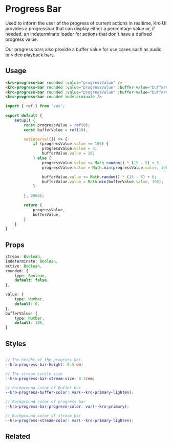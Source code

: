 # Progress Bar
Used to inform the user of the progress of current actions in realtime, Kro UI provides a progressbar that can display either a percentage value or, if needed, an indeterminate loader for actions that don't have a defined progress value.

Our progress bars also provide a buffer value for use cases such as audio or video playback bars.
## Usage

<progress-bar-demo></progress-bar-demo>

```html
<kro-progress-bar rounded :value="progressValue" />
<kro-progress-bar rounded :value="progressValue" :buffer-value="bufferValue" />
<kro-progress-bar rounded :value="progressValue" :buffer-value="bufferValue" stream />
<kro-progress-bar rounded indeterminate />
```

```ts
import { ref } from 'vue';
    
export default {
    setup() {
        const progressValue = ref(0);
        const bufferValue = ref(10);

        setInterval(() => {
            if (progressValue.value >= 100) {
                progressValue.value = 0;
                bufferValue.value = 10;
            } else {
                progressValue.value += Math.random() * (15 - 5) + 5;
                progressValue.value = Math.min(progressValue.value, 100);

                bufferValue.value += Math.random() * (15 - 5) + 6;
                bufferValue.value = Math.min(bufferValue.value, 100);
            }
            
        }, 2000);

        return {
            progressValue,
            bufferValue,
        }
    }
}
```

## Props
```ts
stream: Boolean,
indeterminate: Boolean,
active: Boolean,
rounded: {
    type: Boolean,
    default: false,
},

value: {
    type: Number,
    default: 0,
},
bufferValue: {
    type: Number,
    default: 100,
}
```

## Styles
```scss

// The height of the progress bar.
--kro-progress-bar-height: 0.5rem;

// The stream circle size
--kro-progress-bar-stream-size: 0.3rem;

// Background color of buffer bar
--kro-progress-buffer-color: var(--kro-primary-lighten);

// Background color of progress bar
--kro-progress-bar-progress-color: var(--kro-primary);

// Background color of stream bar
--kro-progress-stream-color: var(--kro-primary-lighten);
```

## Related
<press-article-link title="Spinner" subtitle="Like a progress bar, but it's not." to="/components/spinner"></press-article-link>